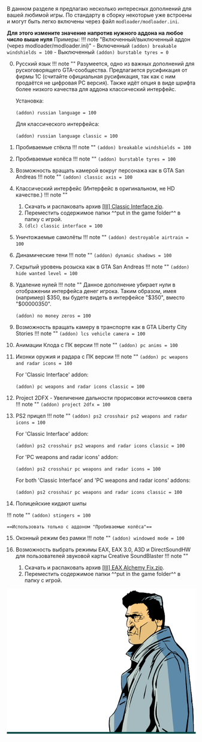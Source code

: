 <!-- ![alt](../../assets/gta3/addons.png) -->

В данном разделе я предлагаю несколько интересных дополнений для вашей любимой игры.
По стандарту в сборку некоторые уже встроены и могут быть легко включены через файл `modloader/modloader.ini`.

**Для этого измените значение напротив нужного аддона на любое число выше нуля**
Примеры:
!!! note "Включенный/выключенный аддон (через modloader/modloader.ini)" 
    - Включенный 
    ```(addon) breakable windshields = 100```
    - Выключенный 
    ```(addon) burstable tyres = 0```

0) Русский язык
!!! note ""
    Разумеется, одно из важных дополнений для рускоговорящего GTA-сообщества. Предлагается русификация от фирмы 1C (считайте официальная русификация, так как с ним продаётся не цифровая PC версия).
    Также идёт опция в виде шрифта более низкого качества для аддона классический интерфейс.
    
    Установка:

    `(addon) russian language = 100`
    
    Для классического интерфейса:

    `(addon) russian language classic = 100`

1) Пробиваемые стёкла
!!! note "" 
    `(addon) breakable windshields = 100`

2) Пробиваемые колёса 
!!! note "" 
    `(addon) burstable tyres = 100`

3) Возможность вращать камерой вокруг персонажа как в GTA San Andreas
!!! note "" 
    `(addon) classic axis = 100`

4) Классический интерфейс (Интерфейс в оригинальном, не HD качестве.)
!!! note "" 
    1. Скачать и распаковать архив [[III] Classic Interface.zip](https://drive.google.com/file/d/1s7ux3IRG1zlAxrzyagu5nEhBgBMbF6_2).
    2. Переместить содержимое папки ^^put in the game folder^^ в папку с игрой.
    3. `(dlc) classic interface = 100`

5) Уничтожаемые самолёты
!!! note "" 
    `(addon) destroyable airtrain = 100`

6) Динамические тени
!!! note "" 
    `(addon) dynamic shadows = 100`

7) Скрытый уровень розыска как в GTA San Andreas
!!! note "" 
    `(addon) hide wanted level = 100`

8) Удаление нулей
!!! note "" 
    Данное дополнение убирает нули в отображении интерфейса денег игрока. Таким образом, имея (например) $350, вы будете видеть в интерфейсе "$350", вместо "$00000350".

    `(addon) no money zeros = 100`

9) Возможность вращать камеру в транспорте как в GTA Liberty City Stories
!!! note "" 
    `(addon) lcs vehicle camera = 100`

10) Анимации Клода с ПК версии
!!! note "" 
    `(addon) pc anims = 100`

11) Иконки оружия и радара с ПК версии
!!! note "" 
    `(addon) pc weapons and radar icons = 100`

    For 'Classic Interface' addon:

    `(addon) pc weapons and radar icons classic = 100`

12) Project 2DFX - Увеличение дальности прорисовки источников света
!!! note "" 
    `(addon) project 2dfx = 100`

13) PS2 прицел
!!! note "" 
    `(addon) ps2 crosshair ps2 weapons and radar icons = 100`

    For 'Classic Interface' addon:

    `(addon) ps2 crosshair ps2 weapons and radar icons classic = 100`

    For 'PC weapons and radar icons' addon:

    `(addon) ps2 crosshair pc weapons and radar icons = 100`

    For both 'Classic Interface' and 'PC weapons and radar icons' addons:

    `(addon) ps2 crosshair pc weapons and radar icons classic = 100`

14) Полицейские кидают шипы

!!! note "" 
    `(addon) stingers = 100`

    ==Использовать только с аддоном "Пробиваемые колёса"==
    

15) Оконный режим без рамки
!!! note "" 
    `(addon) windowed mode = 100`

16) Возможность выбрать режимы EAX, EAX 3.0, A3D и DirectSoundHW для пользователей звуковой карты Creative SoundBlaster
!!! note "" 
    1.  Скачать и распаковать архив [[III] EAX Alchemy Fix.zip](https://drive.google.com/file/d/1WdgPJSgbSc5ed-H3Y0y-hz2KfK8A38pg).
    2. Переместить содержимое папки ^^put in the game folder^^ в папку с игрой.

![alt](../../assets/gta3/char_0007.png)
